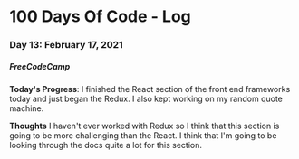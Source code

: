 # 100 Days Of Code - Log
### Day 13: February 17, 2021
##### FreeCodeCamp 

**Today's Progress**: I finished the React section of the front end frameworks today and just began the Redux. I also kept working on my random quote machine. 

**Thoughts** I haven't ever worked with Redux so I think that this section is going to be more challenging than the React. I think that I'm going to be looking through the docs quite a lot for this section. 